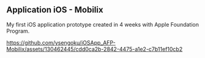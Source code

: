 ## Application iOS - Mobilix
My first iOS application prototype created in 4 weeks with Apple Foundation Program.

https://github.com/ysengoku/iOSApp_AFP-Mobilix/assets/130462445/cdd0ca2b-2842-4475-a1e2-c7b11ef10cb2


